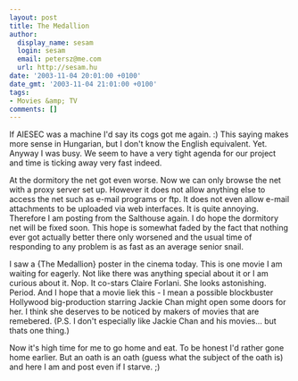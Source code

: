 ```yaml
---
layout: post
title: The Medallion
author:
  display_name: sesam
  login: sesam
  email: petersz@me.com
  url: http://sesam.hu
date: '2003-11-04 20:01:00 +0100'
date_gmt: '2003-11-04 21:01:00 +0100'
tags:
- Movies &amp; TV
comments: []
---
```


If AIESEC was a machine I'd say its cogs got me again. :) This saying makes more sense in Hungarian, but I don't know the English equivalent. Yet. Anyway I was busy. We seem to have a very tight agenda for our project and time is ticking away very fast indeed.

At the dormitory the net got even worse. Now we can only browse the net with a proxy server set up. However it does not allow anything else to access the net such as e-mail programs or ftp. It does not even allow e-mail attachments to be uploaded via web interfaces. It is quite annoying. Therefore I am posting from the Salthouse again. I do hope the dormitory net will be fixed soon. This hope is somewhat faded by the fact that nothing ever got actually better there only worsened and the usual time of responding to any problem is as fast as an average senior snail.

I saw a {The Medallion} poster in the cinema today. This is one movie I am waiting for eagerly. Not like there was anything special about it or I am curious about it. Nop. It co-stars Claire Forlani. She looks astonishing. Period. And I hope that a movie liek this - I mean a possible blockbuster Hollywood big-production starring Jackie Chan might open some doors for her. I think she deserves to be noticed by makers of movies that are remebered. (P.S. I don't especially like Jackie Chan and his movies... but thats one thing.)

Now it's high time for me to go home and eat. To be honest I'd rather gone home earlier. But an oath is an oath (guess what the subject of the oath is) and here I am and post even if I starve. ;)
